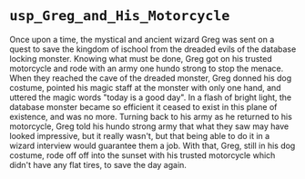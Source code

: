 `usp_Greg_and_His_Motorcycle`
=============================

Once upon a time, the mystical and ancient wizard Greg was sent on a quest to save the kingdom of ischool from the dreaded evils of the database locking monster. Knowing what must be done, Greg got on his trusted motorcycle and rode with an army one hundo strong to stop the menace. When they reached the cave of the dreaded monster, Greg donned his dog costume, pointed his magic staff at the monster with only one hand, and uttered the magic words "today is a good day". In a flash of bright light, the database monster became so efficient it ceased to exist in this plane of existence, and was no more. Turning back to his army as he returned to his motorcycle, Greg told his hundo strong army that what they saw may have looked impressive, but it really wasn't, but that being able to do it in a wizard interview would guarantee them a job. With that, Greg, still in his dog costume, rode off off into the sunset with his trusted motorcycle which didn't have any flat tires, to save the day again.
